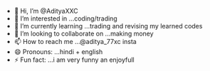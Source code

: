 - 👋 Hi, I’m @AdityaXXC
- 👀 I’m interested in ...coding/trading
- 🌱 I’m currently learning ...trading and revising my learned codes
- 💞️ I’m looking to collaborate on ...making money
- 📫 How to reach me ...@aditya_77xc insta
- 😄 Pronouns: ...hindi + english
- ⚡ Fun fact: ...i am very funny an enjoyfull

<!---
AdityaXXC/AdityaXXC is a ✨ special ✨ repository because its `README.md` (this file) appears on your GitHub profile.
You can click the Preview link to take a look at your changes.
--->
